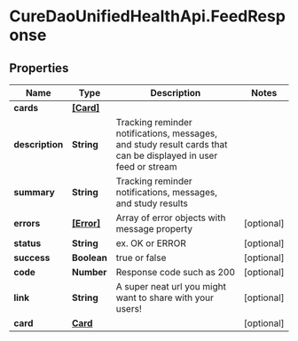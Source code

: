 # CureDaoUnifiedHealthApi.FeedResponse

## Properties

Name | Type | Description | Notes
------------ | ------------- | ------------- | -------------
**cards** | [**[Card]**](Card.md) |  | 
**description** | **String** | Tracking reminder notifications, messages, and study result cards that can be displayed in user feed or stream | 
**summary** | **String** | Tracking reminder notifications, messages, and study results | 
**errors** | [**[Error]**](Error.md) | Array of error objects with message property | [optional] 
**status** | **String** | ex. OK or ERROR | [optional] 
**success** | **Boolean** | true or false | [optional] 
**code** | **Number** | Response code such as 200 | [optional] 
**link** | **String** | A super neat url you might want to share with your users! | [optional] 
**card** | [**Card**](Card.md) |  | [optional] 


